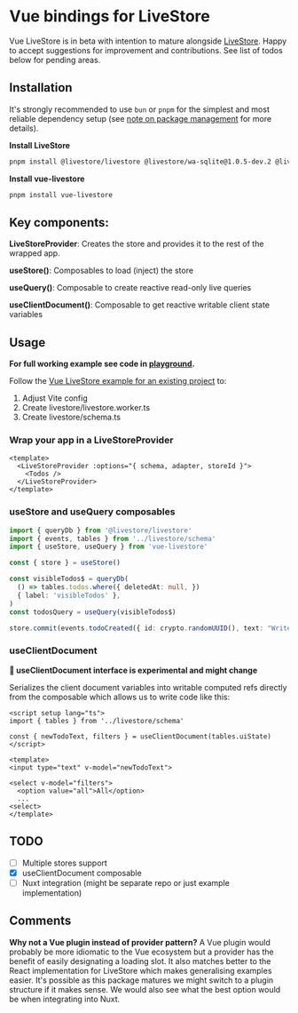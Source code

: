 # Vue bindings for LiveStore

Vue LiveStore is in beta with intention to mature alongside [LiveStore](https://livestore.dev/). Happy to accept suggestions for improvement and contributions. See list of todos below for pending areas.

## Installation

It's strongly recommended to use `bun` or `pnpm` for the simplest and most reliable dependency setup (see [note on package management](https://docs.livestore.dev/misc/package-management/) for more details).

**Install LiveStore**
```bash
pnpm install @livestore/livestore @livestore/wa-sqlite@1.0.5-dev.2 @livestore/adapter-web @livestore/utils @livestore/peer-deps @livestore/devtools-vite
```
**Install vue-livestore**
```bash
pnpm install vue-livestore
```

## Key components:

**LiveStoreProvider**: Creates the store and provides it to the rest of the wrapped app.

**useStore()**: Composables to load (inject) the store

**useQuery()**: Composable to create reactive read-only live queries

**useClientDocument()**: Composable to get reactive writable client state variables

## Usage

**For full working example see code in [playground](https://github.com/slashv/vue-livestore/tree/main/playground).**

Follow the [Vue LiveStore example for an existing project](https://docs.livestore.dev/getting-started/vue/) to:
1. Adjust Vite config
2. Create livestore/livestore.worker.ts
3. Create livestore/schema.ts

### Wrap your app in a LiveStoreProvider

```vue
<template>
  <LiveStoreProvider :options="{ schema, adapter, storeId }">
    <Todos />
  </LiveStoreProvider>
</template>
```

### useStore and useQuery composables

```ts
import { queryDb } from '@livestore/livestore'
import { events, tables } from '../livestore/schema'
import { useStore, useQuery } from 'vue-livestore'

const { store } = useStore()

const visibleTodos$ = queryDb(
  () => tables.todos.where({ deletedAt: null, })
  { label: 'visibleTodos' },
)
const todosQuery = useQuery(visibleTodos$)

store.commit(events.todoCreated({ id: crypto.randomUUID(), text: "Write documentation" }))
```

### useClientDocument

**🚨 useClientDocument interface is experimental and might change**

Serializes the client document variables into writable computed refs directly from the composable which allows us to write code like this:

```vue
<script setup lang="ts">
import { tables } from '../livestore/schema'

const { newTodoText, filters } = useClientDocument(tables.uiState)
</script>

<template>
<input type="text" v-model="newTodoText">

<select v-model="filters">
  <option value="all">All</option>
  ...
<select>
</template>
```

## TODO
- [ ] Multiple stores support
- [x] useClientDocument composable
- [ ] Nuxt integration (might be separate repo or just example implementation)

## Comments
**Why not a Vue plugin instead of provider pattern?**
A Vue plugin would probably be more idiomatic to the Vue ecosystem but a provider has the benefit of easily designating a loading slot. It also matches better to the React implementation for LiveStore which makes generalising examples easier. It's possible as this package matures we might switch to a plugin structure if it makes sense. We would also see what the best option would be when integrating into Nuxt.
